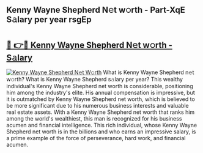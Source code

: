 ## Kenny Wayne Shepherd N𝚎t w𝚘rth - Part-XqE S𝚊lary per year rsgEp

# <h2><a href="http://gc55mdy.nevu.top/?p=Kenny+Wayne+Shepherd">🔗 👉🔴 Kenny Wayne Shepherd N𝚎t w𝚘rth - S𝚊lary</a></h2>

[![Kenny Wayne Shepherd N𝚎t W𝚘rth](https://i.imgur.com/Oavwk0R.jpeg)](http://gc55mdy.nevu.top/?p=Kenny+Wayne+Shepherd)
What is Kenny Wayne Shepherd n𝚎t w𝚘rth? What is Kenny Wayne Shepherd s𝚊lary per year?
This wealthy individual's Kenny Wayne Shepherd net worth is considerable, positioning him among the industry's elite. His annual compensation is impressive, but it is outmatched by Kenny Wayne Shepherd net worth, which is believed to be more significant due to his numerous business interests and valuable real estate assets. With a Kenny Wayne Shepherd net worth that ranks him among the world's wealthiest, this man is recognized for his business acumen and financial intelligence. This rich individual, whose Kenny Wayne Shepherd net worth is in the billions and who earns an impressive salary, is a prime example of the force of perseverance, hard work, and financial acumen.
